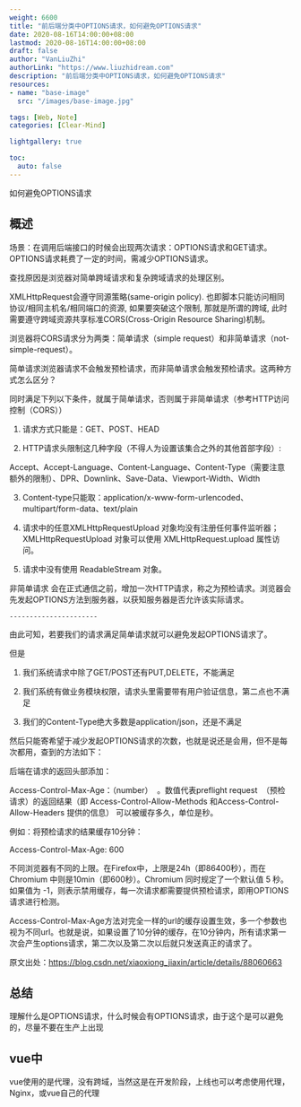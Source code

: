 ```yaml
---
weight: 6600
title: "前后端分类中OPTIONS请求，如何避免OPTIONS请求"
date: 2020-08-16T14:00:00+08:00
lastmod: 2020-08-16T14:00:00+08:00
draft: false
author: "VanLiuZhi"
authorLink: "https://www.liuzhidream.com"
description: "前后端分类中OPTIONS请求，如何避免OPTIONS请求"
resources:
- name: "base-image"
  src: "/images/base-image.jpg"

tags: [Web, Note]
categories: [Clear-Mind]

lightgallery: true

toc:
  auto: false
---
```


如何避免OPTIONS请求

<!-- more -->

## 概述

场景：在调用后端接口的时候会出现两次请求：OPTIONS请求和GET请求。OPTIONS请求耗费了一定的时间，需减少OPTIONS请求。

查找原因是浏览器对简单跨域请求和复杂跨域请求的处理区别。

XMLHttpRequest会遵守同源策略(same-origin policy). 也即脚本只能访问相同协议/相同主机名/相同端口的资源, 如果要突破这个限制, 那就是所谓的跨域, 此时需要遵守跨域资源共享标准CORS(Cross-Origin Resource Sharing)机制。

浏览器将CORS请求分为两类：简单请求（simple request）和非简单请求（not-simple-request）。

简单请求浏览器请求不会触发预检请求，而非简单请求会触发预检请求。这两种方式怎么区分？

同时满足下列以下条件，就属于简单请求，否则属于非简单请求（参考HTTP访问控制（CORS））

1. 请求方式只能是：GET、POST、HEAD

2. HTTP请求头限制这几种字段（不得人为设置该集合之外的其他首部字段）:

Accept、Accept-Language、Content-Language、Content-Type（需要注意额外的限制）、DPR、Downlink、Save-Data、Viewport-Width、Width

3. Content-type只能取：application/x-www-form-urlencoded、multipart/form-data、text/plain

4. 请求中的任意XMLHttpRequestUpload 对象均没有注册任何事件监听器；XMLHttpRequestUpload 对象可以使用 XMLHttpRequest.upload 属性访问。

5. 请求中没有使用 ReadableStream 对象。

非简单请求 会在正式通信之前，增加一次HTTP请求，称之为预检请求。浏览器会先发起OPTIONS方法到服务器，以获知服务器是否允许该实际请求。

`----------------------`

由此可知，若要我们的请求满足简单请求就可以避免发起OPTIONS请求了。

但是

1. 我们系统请求中除了GET/POST还有PUT,DELETE，不能满足

2. 我们系统有做业务模块权限，请求头里需要带有用户验证信息，第二点也不满足

3. 我们的Content-Type绝大多数是application/json，还是不满足

然后只能寄希望于减少发起OPTIONS请求的次数，也就是说还是会用，但不是每次都用，查到的方法如下：

后端在请求的返回头部添加：

Access-Control-Max-Age：（number）  。数值代表preflight request  （预检请求）的返回结果（即 Access-Control-Allow-Methods 和Access-Control-Allow-Headers 提供的信息） 可以被缓存多久，单位是秒。

例如：将预检请求的结果缓存10分钟：

Access-Control-Max-Age: 600 

不同浏览器有不同的上限。在Firefox中，上限是24h（即86400秒），而在Chromium 中则是10min（即600秒）。Chromium 同时规定了一个默认值 5 秒。
如果值为 -1，则表示禁用缓存，每一次请求都需要提供预检请求，即用OPTIONS请求进行检测。

Access-Control-Max-Age方法对完全一样的url的缓存设置生效，多一个参数也视为不同url。也就是说，如果设置了10分钟的缓存，在10分钟内，所有请求第一次会产生options请求，第二次以及第二次以后就只发送真正的请求了。


原文出处：https://blog.csdn.net/xiaoxiong_jiaxin/article/details/88060663

## 总结

理解什么是OPTIONS请求，什么时候会有OPTIONS请求，由于这个是可以避免的，尽量不要在生产上出现

## vue中

vue使用的是代理，没有跨域，当然这是在开发阶段，上线也可以考虑使用代理，Nginx，或vue自己的代理


